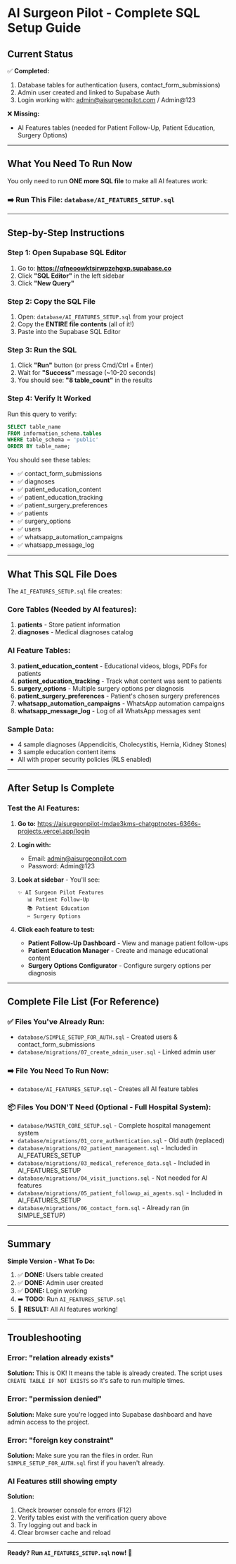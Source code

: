 # AI Surgeon Pilot - Complete SQL Setup Guide

## Current Status

✅ **Completed:**
1. Database tables for authentication (users, contact_form_submissions)
2. Admin user created and linked to Supabase Auth
3. Login working with: admin@aisurgeonpilot.com / Admin@123

❌ **Missing:**
- AI Features tables (needed for Patient Follow-Up, Patient Education, Surgery Options)

---

## What You Need To Run Now

You only need to run **ONE more SQL file** to make all AI features work:

### ➡️ Run This File: `database/AI_FEATURES_SETUP.sql`

---

## Step-by-Step Instructions

### Step 1: Open Supabase SQL Editor

1. Go to: **https://qfneoowktsirwpzehgxp.supabase.co**
2. Click **"SQL Editor"** in the left sidebar
3. Click **"New Query"**

### Step 2: Copy the SQL File

1. Open: `database/AI_FEATURES_SETUP.sql` from your project
2. Copy the **ENTIRE file contents** (all of it!)
3. Paste into the Supabase SQL Editor

### Step 3: Run the SQL

1. Click **"Run"** button (or press Cmd/Ctrl + Enter)
2. Wait for **"Success"** message (~10-20 seconds)
3. You should see: **"8 table_count"** in the results

### Step 4: Verify It Worked

Run this query to verify:

```sql
SELECT table_name
FROM information_schema.tables
WHERE table_schema = 'public'
ORDER BY table_name;
```

You should see these tables:
- ✅ contact_form_submissions
- ✅ diagnoses
- ✅ patient_education_content
- ✅ patient_education_tracking
- ✅ patient_surgery_preferences
- ✅ patients
- ✅ surgery_options
- ✅ users
- ✅ whatsapp_automation_campaigns
- ✅ whatsapp_message_log

---

## What This SQL File Does

The `AI_FEATURES_SETUP.sql` file creates:

### Core Tables (Needed by AI features):
1. **patients** - Store patient information
2. **diagnoses** - Medical diagnoses catalog

### AI Feature Tables:
3. **patient_education_content** - Educational videos, blogs, PDFs for patients
4. **patient_education_tracking** - Track what content was sent to patients
5. **surgery_options** - Multiple surgery options per diagnosis
6. **patient_surgery_preferences** - Patient's chosen surgery preferences
7. **whatsapp_automation_campaigns** - WhatsApp automation campaigns
8. **whatsapp_message_log** - Log of all WhatsApp messages sent

### Sample Data:
- 4 sample diagnoses (Appendicitis, Cholecystitis, Hernia, Kidney Stones)
- 3 sample education content items
- All with proper security policies (RLS enabled)

---

## After Setup Is Complete

### Test the AI Features:

1. **Go to:** https://aisurgeonpilot-lmdae3kms-chatgptnotes-6366s-projects.vercel.app/login

2. **Login with:**
   - Email: admin@aisurgeonpilot.com
   - Password: Admin@123

3. **Look at sidebar** - You'll see:
   ```
   ✨ AI Surgeon Pilot Features
      📊 Patient Follow-Up
      📚 Patient Education
      ✂️ Surgery Options
   ```

4. **Click each feature to test:**
   - **Patient Follow-Up Dashboard** - View and manage patient follow-ups
   - **Patient Education Manager** - Create and manage educational content
   - **Surgery Options Configurator** - Configure surgery options per diagnosis

---

## Complete File List (For Reference)

### ✅ Files You've Already Run:
- `database/SIMPLE_SETUP_FOR_AUTH.sql` - Created users & contact_form_submissions
- `database/migrations/07_create_admin_user.sql` - Linked admin user

### ➡️ File You Need To Run Now:
- `database/AI_FEATURES_SETUP.sql` - Creates all AI feature tables

### 📦 Files You DON'T Need (Optional - Full Hospital System):
- `database/MASTER_CORE_SETUP.sql` - Complete hospital management system
- `database/migrations/01_core_authentication.sql` - Old auth (replaced)
- `database/migrations/02_patient_management.sql` - Included in AI_FEATURES_SETUP
- `database/migrations/03_medical_reference_data.sql` - Included in AI_FEATURES_SETUP
- `database/migrations/04_visit_junctions.sql` - Not needed for AI features
- `database/migrations/05_patient_followup_ai_agents.sql` - Included in AI_FEATURES_SETUP
- `database/migrations/06_contact_form.sql` - Already ran (in SIMPLE_SETUP)

---

## Summary

**Simple Version - What To Do:**

1. ✅ **DONE:** Users table created
2. ✅ **DONE:** Admin user created
3. ✅ **DONE:** Login working
4. ➡️ **TODO:** Run `AI_FEATURES_SETUP.sql`
5. 🎉 **RESULT:** All AI features working!

---

## Troubleshooting

### Error: "relation already exists"
**Solution:** This is OK! It means the table is already created. The script uses `CREATE TABLE IF NOT EXISTS` so it's safe to run multiple times.

### Error: "permission denied"
**Solution:** Make sure you're logged into Supabase dashboard and have admin access to the project.

### Error: "foreign key constraint"
**Solution:** Make sure you ran the files in order. Run `SIMPLE_SETUP_FOR_AUTH.sql` first if you haven't already.

### AI Features still showing empty
**Solution:**
1. Check browser console for errors (F12)
2. Verify tables exist with the verification query above
3. Try logging out and back in
4. Clear browser cache and reload

---

**Ready? Run `AI_FEATURES_SETUP.sql` now! 🚀**
